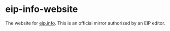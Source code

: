 # eip-info-website

The website for [eip.info](https://eip.info). This is an official mirror authorized by an EIP editor.
